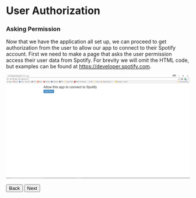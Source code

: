 # User Authorization
### Asking Permission

Now that we have the application all set up, we can proceed to get authorization from the user to allow our app to connect to their
Spotify account. First we need to make a page that asks the user permission access their user data from Spotify. For brevity we will 
omit the HTML code, but examples can be found at https://developer.spotify.com.

![GrantAccess](/images/grantAccess.jpg)

<button onclick="location.href = 'https://licktopia.github.io/page2';" id="myButton" class="float-left submit-button" >Back</button>
<button onclick="location.href = 'https://licktopia.github.io/page4';" id="myButton" class="float-right submit-button" >Next</button>
